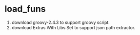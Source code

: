 # load_funs
1. download groovy-2.4.3 to support groovy script.
2. download Extras With Libs Set to support json path extractor.
